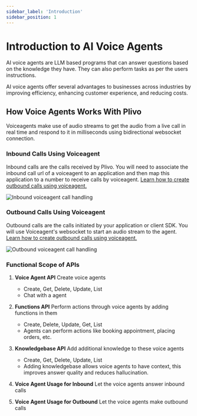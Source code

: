 ```yaml
---
sidebar_label: 'Introduction'
sidebar_position: 1
---
```


# Introduction to AI Voice Agents

AI voice agents are LLM based programs that can answer questions based on the knowledge they have. They can also perform tasks as per the users instructions.

AI voice agents offer several advantages to businesses across industries by improving efficiency, enhancing customer experience, and reducing costs.




## How Voice Agents Works With Plivo

Voiceagents make use of audio streams to get the audio from a live call in real time and respond to it in milliseconds using bidirectional websocket connection. 

### Inbound Calls Using Voiceagent

Inbound calls are the calls received by Plivo. You will need to associate the inbound call url of a voiceagent to an application and then map this application to a number to receive calls by voiceagent. [Learn how to create outbound calls using voiceagent.](Inbound%20Calls%20with%20Voiceagent.md)

![Inbound voiceagent call handling](/img/inbound_voicebot_v1.svg)


### Outbound Calls Using Voiceagent

Outbound calls are the calls initiated by your application or client SDK. You will use Voiceagent's websocket to start an audio stream to the agent. [Learn how to create outbound calls using voiceagent.](Outbound%20Calls%20with%20Voiceagent.md)

![Outbound voiceagent call handling](/img/outbound_voicebot_v1.svg)

### Functional Scope of APIs

1. **Voice Agent API** Create voice agents
    - Create, Get, Delete, Update, List
    - Chat with a agent
2. **Functions API** Perform actions through voice agents by adding functions in them
    - Create, Delete, Update, Get, List
    - Agents can perform actions like booking appointment, placing orders, etc.
3. **Knowledgebase API** Add additional knowledge to these voice agents
    - Create, Get, Delete, Update, List
    - Adding knowledgebase allows voice agents to have context, this improves answer quality and reduces hallucination.

4. **Voice  Agent Usage for Inbound** Let the voice agents answer inbound calls
 
5. **Voice  Agent Usage for Outbound** Let the voice agents make outbound calls




